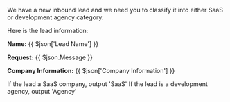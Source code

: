 We have a new inbound lead and we need you to classify it into either SaaS or development agency category.

Here is the lead information:

**Name:** {{ $json['Lead Name'] }}

**Request:** {{ $json.Message }}

**Company Information:** 
{{ $json['Company Information'] }}

If the lead a SaaS company, output 'SaaS'
If the lead is a development agency, output 'Agency'
